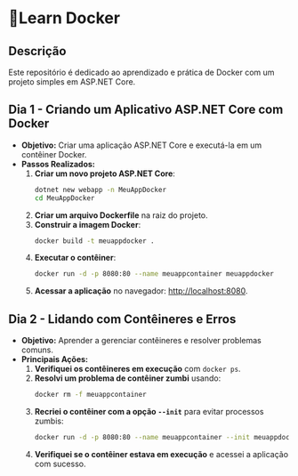 # 🐋Learn Docker

## Descrição
Este repositório é dedicado ao aprendizado e prática de Docker com um projeto simples em ASP.NET Core.

## Dia 1 - Criando um Aplicativo ASP.NET Core com Docker

- **Objetivo:** Criar uma aplicação ASP.NET Core e executá-la em um contêiner Docker.
- **Passos Realizados:**
  1. **Criar um novo projeto ASP.NET Core**:
     ```bash
     dotnet new webapp -n MeuAppDocker
     cd MeuAppDocker
     ```
  2. **Criar um arquivo Dockerfile** na raiz do projeto.
  3. **Construir a imagem Docker**:
     ```bash
     docker build -t meuappdocker .
     ```
  4. **Executar o contêiner**:
     ```bash
     docker run -d -p 8080:80 --name meuappcontainer meuappdocker
     ```
  5. **Acessar a aplicação** no navegador: [http://localhost:8080](http://localhost:8080).

## Dia 2 - Lidando com Contêineres e Erros

- **Objetivo:** Aprender a gerenciar contêineres e resolver problemas comuns.
- **Principais Ações:**
  1. **Verifiquei os contêineres em execução** com `docker ps`.
  2. **Resolvi um problema de contêiner zumbi** usando:
     ```bash
     docker rm -f meuappcontainer
     ```
  3. **Recriei o contêiner com a opção `--init`** para evitar processos zumbis:
     ```bash
     docker run -d -p 8080:80 --name meuappcontainer --init meuappdocker
     ```
  4. **Verifiquei se o contêiner estava em execução** e acessei a aplicação com sucesso.

